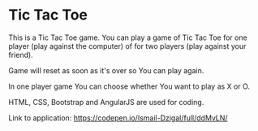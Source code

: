 # Tic Tac Toe

This is a Tic Tac Toe game. You can play a game of Tic Tac Toe for one player (play against the computer) of for two players (play against your friend).

Game will reset as soon as it's over so You can play again.

In one player game You can choose whether You want to play as X or O.

HTML, CSS, Bootstrap and AngularJS are used for coding.

Link to application: https://codepen.io/Ismail-Dzigal/full/ddMvLN/